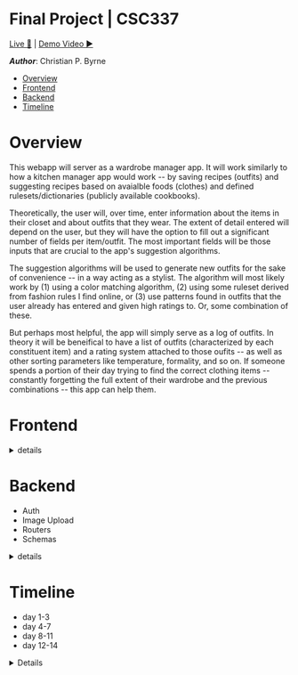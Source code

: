 # Final Project | CSC337

[Live 🔴](http://143.198.57.139/) | [Demo Video ▶️](https://bymyself.life/)


**_Author_**: Christian P. Byrne

- [Overview](#overview)
- [Frontend](#frontend)
- [Backend](#backend)
- [Timeline](#timeline)


<a name="overview"/>

# Overview


This webapp will server as a wardrobe manager app. It will work similarly to how a kitchen manager app would work -- by saving recipes (outfits) and suggesting recipes based on avaialble foods (clothes) and defined rulesets/dictionaries (publicly available cookbooks).

Theoretically, the user will, over time, enter information about the items in their closet and about outfits that they wear. The extent of detail entered will depend on the user, but they will have the option to fill out a significant number of fields per item/outfit. The most important fields will be those inputs that are crucial to the app's suggestion algorithms.

The suggestion algorithms will be used to generate new outfits for the sake of convenience -- in a way acting as a stylist. The algorithm will most likely work by (1) using a color matching algorithm, (2) using some ruleset derived from fashion rules I find online, or (3) use patterns found in outfits that the user already has entered and given high ratings to. Or, some combination of these.

But perhaps most helpful, the app will simply serve as a log of outfits. In theory it will be beneifical to have a list of outfits (characterized by each constituent item) and a rating system attached to those oufits -- as well as other sorting parameters like temperature, formality, and so on. If someone spends a portion of their day trying to find the correct clothing items -- constantly forgetting the full extent of their wardrobe and the previous combinations -- this app can help them.



<a name="frontend"/>

# Frontend

<details>
<summary> details </summary>


## Frontend

#### Login / Register Page

![login page](./concept/login.png)

#### Add Items Page

The required fields will be indicated somehow.

For the item's colors field (the colors of the item the user is adding), I will try to use a library that can parse colors from a picture; but if that turns out to be unrealistic, I will just put a color selector input.

![add-item page](./concept/add-item.png)

#### Log Outfit Page

It would be ideal to add a lot of functionality to these forms.

I will try to make sections that are collapsible so there is not so much information displayed at once.

The mannequin image should change colors based on the current selection. I have a sketch template that I am photoshopping and am just going to rotate the `<img>` `src` attribute in some event handler.

The list on the bottom left will update as new items are added, and there shuold be as much freedom as possible in terms of how many items a user can add per outfit.

![log outfit page](./concept/log-outfit.png)

#### Generate Outfit Page

1. Start from one item or one color
2. Get recommendations based on color algorithm, defined rules, and relationships in settings

#### Browse Wardrobe Page

Browse user's items.

#### Browse Outfits Page

Browse user's outfits.

#### Wardrobe Analytics Page ?

If time permits and it's realistic to implement, some analytics based on the data the user passes. For example, where the user spends most money in terms of clothing type.

</details>



# Backend

- Auth
- Image Upload
- Routers
- Schemas

<details>
<summary> details </summary>


#### Authentification

Authentifcation middleware handler that was taught in the lecture will be passed to `Express.all()` probably, authenticating all routes except `/login`, `/register`, (and `/`?).

Then store username with `sessionStorage` and create a global function to add a username/password attribute to Ajax POSTs -- also allowing the user document to be updated when a new item is posted.

Use the `setInterval` sessionkeys method outlined in the lecture for security.

#### Image Upload

I will use `Multer` from PA10 for image uploads. Maybe I should learn how to set permissions on images, because I have just been storing them in the public directory so far.


#### Schemas 


- User
- Item
- Outfit

Create relationships between **Outfit**, **Item**, and **User** documents using auto-generated `_id` value as key field.

**Outfit** document will have an items field that is an object that has the shape `[itemCategory: string]: _id`.

**User** document will have `items` attribute of the shape`_id[]`.


#### Routers

- POST Login
- POST Register
- POST Item
- POST Outfit
- GET Wardrobe
- GET Outfits
- GET suggestion

</details>

# Timeline

- day 1-3
- day 4-7
- day 8-11
- day 12-14


<details>
<summary></summary>

#### Day 1-3

⏩ = low priority

- ✅ App theme
  - ✅ Global SCSS variables
  - ✅ Global page layout
- ✅ Static Resources
  - ✅ sketch images
    - ✅ photoshop fill other elements
    - ✅ female outline
  - ⏩ dictionary infographics
- ✅ Login / Register
  - ✅ HTML
  - ✅ Ajax
  - ✅ Routers
  - ✅ User schema
  - ✅ Authentifcation middleware
  - ✅ cookie middleware
  - ✅ session storage
  - ✅ password hashing
- ✅ Add Outfit & Add Item
  - ✅ connect to user
  - ✅ Interfaces and schemas
  - ✅ Routers
  - ✅ HTML forms
  - ✅ Ajax
- ✅ mannequin gender loading func using dynamic FS functinos
- ✅ Add refresh functions to form submit on add item
- ✅ add mannequin feature to add item page
- ✅ login (not register) client event handlers
- ✅ new user validation (no repeat)
- ⏩ import/export from spreadsheet
  - ✅ backend
  - ⏩ frontend
- ⏩ Info collection
  - ✅ definitions of default field parameters
  - ⏩ definition for tooltips and info modals
  - https://www.insider.com/popular-fashion-trends-history-us-2019-2
  - https://fashionhistory.fitnyc.edu/
  - https://www.crfashionbook.com/fashion/g27033975/fashion-staples-throughout-decade/
  - https://www.whowhatwear.com/fashion-by-the-decade
- ⏩ nav bar over mannequin
- ⏩ navbar features cross-app
- ✅ style tags/badges/chips on item queue
- ✅ User Account Customization
  - ✅ profile pic
  - ✅ gender
    - ✅ determines mannequin type.
  - ✅ account initialization phase
  - ✅ some info can be translated into default form fields?
  - ✅ nickname
  - ✅ preferred algorithms
  - ✅ style tag adding options in forms
  - ✅ sub-category and sub-type dynamic `<select>` options loading
- ⏩ subcategory and type
  - ⏩ defined heirarchy of suggested
  - ⏩ in a datalist
  - ⏩ any new fields that user creates sohuld be added to datalist
  - ⏩ ? user created fields should be placed above defaults in datalist or it should be alphabetical?
- ✅ Input correction/closest match util object
- ⏩ accent colors on add item page

#### Day 4-7

- ⏩ Refactor routers
- add global favicon loader
- ✅ Determine best layout of item card
  -  ✅variability -- most items are optional, determine loading algorithm that makes sense and looks good regardless of fileds that are filled out
- ⏩ Browse style dict on styles tab
- ✅ Client color selection inputs
- ⏩ Color parsing module?
- ✅ Image upload?
  - ✅ add field to schemas
- ✅ Color algorithm
- ⏩ Define ruleset
  - ⏩ Info tooltips/modals
- ⏩ Define algorithmic suggestion
- ⏩ form fields update based on previous selection
- ⏩ Interactive features on generate page
- ✅ side bar with user content on view outfits page: https://getbootstrap.com/docs/5.0/examples/sidebars/
- ✅ Edit global stylesheets
  - ✅ global divider styling
- ⏩ ? outfit details also a nav tab system like add-item fields
- ✅ change text color of tab titles

#### Day 8-11

- ✅ color nearest neighbor
- ✅ color suggest = opening coolor.co with GET request of hex codes
- ✅ Browse wardrobe
  - ✅ DOM constructor functions
  - ✅ Browse wardrobe
    - ✅ HTML & Ajax
- ✅ Browse outfits
  -  ✅ HTML & Ajax
- ⏩ Browse outfits sidebar features
- ✅ browse wardrobe sidebar features
- ✅ Generate page features
  - ✅ Collapsible sections
  - ✅ Navbar collapse feature
- ⏩ Dark mode
- ✅ Tooltips
  - ✅ Using popover system
- ✅ push notifications with toasts
- ✅ badges
- ✅ Search feature -> navigation of site with closest match class
  - ⏩ Defaults to searching wardrobe
- ✅ Navbar and button hrefs
- ⏩ ? make mannequin clickable/hoverable -> show active item

#### Day 12-14

- ✅  ? global search feature
- ⏩ add "required" attribute to inputs maybe.
- ✅ Refactoring/Documenting
  - ✅ frontend ts
  - ✅ backend ts
  - ✅ css
  - ✅ html
- ✅ Debugging
- ✅ Spec Requirements
  - ✅ Your web application should include an in-app help page, which explains to the user (or the grader!) how to use the application. You must have an obviously-located button that a user can click on to get the the help page.
    - ✅ HELP button that is pointed at by popover on page load
    - ✅ help page is a carousel of videos with captions
  - ✅ The application must have a user account creation and login feature, with proper password salting/hashing, and login sessions.
  - ✅ Your web application must be made LIVE on the web for at least 5 days after the due date. The URL should be in a file named live.txt in the zip file you submit. It is VERY important for you to have it running live. You may lose a significant amount of points if you don’t have this for the 5 days.
- ✅ Bundling
- ✅ Documenting/Commenting
  - ✅ frontend
  - ✅ backend
  - ✅ backend imports
- ⏩ tucks
- ⏩ undertones
- ⏩ Pruning
- ✅ Testing deployment
- ✅ Testing users
- ✅ Testing mobile
- ✅ Final Demo Video -> Upload
  - ✅ 5-8 minute screen-capture recording, showing off the final project.
  - ✅ demonstrate as many of the site features as possible. 
  - ✅ You should upload this video to a site such as Youtube or Vimeo. 
  - ✅ include a link to this in a file called video.txt in your zipped submission.
  - ✅ You should submit your entire project in a zip file via gradescope (including live.txt and video.txt) by August 6th at 11:59pm. It is critical for you to have your application live on the web, and your video presentation created when you submit. If you don’t, you may be subject to lose a significant amount of points. On grdescope, you’ll be able to submit this as a team.
- ✅ subcategory and type datalist dynamnic fileds based on fashion dictionary schematics/blueprints/guides
- ✅ un-comment main frontend script for correct routes
- ⏩ item field categoris dynamically added to `add-item` page based on specific item details (reference description of items in spreadsheet)
- ✅ placeholder image is the patterns/gradient of colors/prints
- ⏩ feature to `setInterval` update toast time element
- ⏩ sort feature on wardrobe and items page sidebars
- ✅ Validate HTML
---------

#### Week 3 - Post-Production

Week 3:
-	inspo page with carousal
-	nav on outfits page
-	list groups break points
-	use coolors.co to parse colors
-	? different navbar on mobile 
-	suggest features
  -	infographics
  -	dictionary
  -	✅ color suggest palette api
  -	color suggest algorithm » find closest match in wardrobe
  -	ruleset
-	✅ merge server folder to main repo 
-	filter should add cumulatively (front and backedn)
-	more accents
-	validate html
-	domain name
  -	namecheap free domain
  -	name.com free domain
-	cookie validator headers should be string literal for URLs
  -	and domain on cookies creator method
-	fix registration user account details page
  -	then add user account view/edit page
-	edit item modal
-	analytics page
-	item card listgroup boxes should have a media query CSS declaration 
-	screen padding of main container should have media query
-	outfits page should have less padding on desktop view
-	fix ids of outfits tabs and other tabs (html validator will find broken links)
-	wornontv integration
-	✅ demo page link on README
-	add skirt and accents for women
-	favicon feature
- improve color gradient preview/item-avatar system


#### Brainstorm Features

- Similar: [Dress me app](https://www.dress-meapp.com/)
- Color selection from picture such as feature on [coolors.co](https://coolors.co/)

</details>
